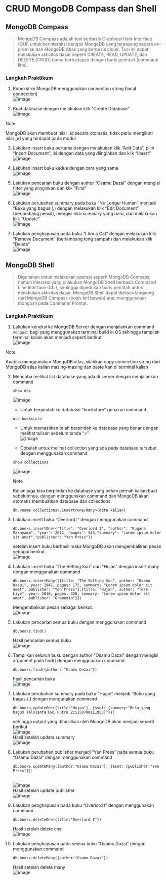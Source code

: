 # CRUD MongoDB Compass dan Shell
## MongoDB Compass
> MongoDB Compass adalah tool berbasis Graphical User Interface (GUI) untuk berinteraksi dengan MongoDB yang terpasang secara on-premise dan MongoDB Atlas yang berbasis cloud. Tool ini dapat melakukan aktivitas dasar seperti CREATE, READ, UPDATE, dan DELETE (CRUD) tanpa berhadapan dengan baris perintah (command line).
### Langkah Praktikum
1. Koneksi ke MongoDB menggunakan connection string (local connection)
<br> ![image](https://github.com/alviantaa/Praktikum/assets/images/1.png)

3. Buat database dengan melakukan klik "Create Database"
<br> ![image](https://github.com/alviantaa/Praktikum/assets/images/2.png)

> [!NOTE]
> MongoDB akan membuat nilai _id secara otomatis, tidak perlu mengikuti nilai _id yang terdapat pada modul

3. Lakukan insert buku pertama dengan melakukan klik “Add Data”, pilih “Insert Document”, isi dengan data yang diinginkan dan
   klik “Insert”
<br> ![image](https://github.com/alviantaa/Praktikum/assets/images/3)

5. Lakukan insert buku kedua dengan cara yang sama
<br> ![image](https://github.com/alviantaa/Praktikum/assets/images/4)

6. Lakukan pencarian buku dengan author “Osamu Dazai” dengan mengisi filter yang diinginkan dan klik “Find”
<br> ![image](https://github.com/alviantaa/Praktikum/assets/images/5)

7. Lakukan perubahan summary pada buku “No Longer Human” menjadi “Buku yang bagus (<NAMA>,<NIM>) dengan melakukan klik “Edit Document” (berlambang pensil), mengisi nilai summary yang baru, dan melakukan klik “Update”
<br> ![image](https://github.com/alviantaa/Praktikum/assets/images/6)

8. Lakukan penghapusan pada buku “I Am a Cat” dengan melakukan klik “Remove Document” (berlambang tong sampah) dan melakukan klik “Delete”
<br> ![image](https://github.com/alviantaa/Praktikum/assets/images/7)

## MongoDB Shell
> Digunakan untuk melakukan operasi seperti MongoDB Compass, namun interaksi yang dilakukan MongoDB Shell berbasis Command Line Interface (CLI), sehingga diperlukan baris perintah untuk melakukan aktivitas dasar. MongoDB Shell dapat diakses langsung dari MongoDB Compass (pojok kiri bawah) atau menggunakan mongosh pada Command Prompt.
### Langkah Praktikum
1. Lakukan koneksi ke MongoDB Server dengan menjalankan command ```mongosh``` bagi yang menggunakan terminal build in OS sehingga tampilan terminal kalian akan menjadi seperti berikut
<br> ![image](https://github.com/alviantaa/Praktikum/assets/images/8)

> [!NOTE]
> Apabila menggunakan MongoDB atlas, silahkan copy connection string dari MongoDB atlas kalian masing-masing dan paste kan di terminal kalian

2. Mencoba melihat list database yang ada di server dengan menjalankan command
   ```
   show dbs
   ```
   ![image](https://github.com/alviantaa/Praktikum/assets/images/9)

   - Untuk berpindah ke database “bookstore” gunakan command
   ```
   use bookstore
   ```
   - Untuk memastikan telah berpindah ke database yang benar dengan melihat tulisan sebelum tanda “>”
   <br> ![image](https://github.com/alviantaa/Praktikum/assets/images/10)

   - Cobalah untuk melihat collection yang ada pada database tersebut dengan menggunakan command
   ```
   show collections
   ```
   ![image](https://github.com/alviantaa/Praktikum/assets/images/11)

   > [!NOTE]
   > Kalian juga bisa berpindah ke database yang belum pernah kalian buat sebelumnya, dengan menggunakan command dan MongoDB akan otomatis membuatkan database dan collections.
   ```
   db.<nama collections>.insert<One/Many>(data kalian)
   ```

3. Lakukan insert buku “Overlord I” dengan menggunakan command
   ```
   db.books.insertOne({"title": "Overlord I", "author": "Kugane Maruyama", "year": 2012, "pages": 548,"summary": "Lorem ipsum dolor sit amet","publisher": "Yen Press"})
   ```
   setelah insert buku berhasil maka MongoDB akan mengembalikan pesan sebagai berikut.
   <br> ![image](https://github.com/alviantaa/Praktikum/assets/images/12)

4. Lakukan insert buku “The Setting Sun” dan “Hujan” dengan insert many dengan menggunakan command
   ```
   db.books.insertMany([{title: "The Setting Sun", author: "Osamu Dazai", year: 1947, pages: 175, summary: "Lorem ipsum dolor sit amet", publisher: "Yen Press"},{title: "Hujan", author: "Tere Liye", year: 2016, pages: 320, summary: "Lorem ipsum dolor sit amet", publisher: "Gramedia"}])
   ```
   Mengembalikan pesan sebagai berikut.
   <br> ![image](https://github.com/alviantaa/Praktikum/assets/images/13)

5. Lakukan pencarian semua buku dengan menggunakan command
   ```
   db.books.find()
   ```
   Hasil pencarian semua buku
   <br> ![image](https://github.com/alviantaa/Praktikum/assets/images/14)

6. Tampilkan seluruh buku dengan author “Osamu Dazai” dengan mengisi argument pada find() dengan menggunakan command
   ```
   db.books.find({author: "Osamu Dazai"})
   ```
   hasil pencarian buku
   <br> ![image](https://github.com/alviantaa/Praktikum/assets/images/15)

7. Lakukan perubahan summary pada buku “Hujan” menjadi “Buku yang bagus (<NAMA>,<NIM>) dengan mengunakan command
   ```
   db.books.updateOne({title:"Hujan"}, {$set: {summary:"Buku yang bagus (Alvianta Dwi Putra 215150700111053)"}})
   ```
   sehingga output yang dihasilkan oleh MongoDB akan menjadi seperti berikut
   <br> ![image](https://github.com/alviantaa/Praktikum/assets/images/16)
   <br> Hasil setelah update summary
   <br> ![image](https://github.com/alviantaa/Praktikum/assets/images/17)

8. Lakukan perubahan publisher menjadi “Yen Press” pada semua buku “Osamu Dazai” dengan menggunakan command
   ```
   db.books.updateMany({author:"Osamu Dazai"}, {$set: {publisher:"Yen Press"}})
   ```
   <br> ![image](https://github.com/alviantaa/Praktikum/assets/images/18)
   <br> Hasil setelah update publisher
   <br> ![image](https://github.com/alviantaa/Praktikum/assets/images/19)

9. Lakukan penghapusan pada buku “Overlord I” dengan menggunakan command
   ```
   db.books.deleteOne({title:"Overlord I"})
   ```
   Hasil setelah delete one
   <br> ![image](https://github.com/alviantaa/Praktikum/assets/images/20)

10. Lakukan penghapusan pada semua buku “Osamu Dazai" dengan menggunakan command
    ```
    db.books.deleteMany({author:"Osamu Dazai"})
    ```
    Hasil setelah delete many
    <br> ![image](https://github.com/alviantaa/Praktikum/assets/images/21)
